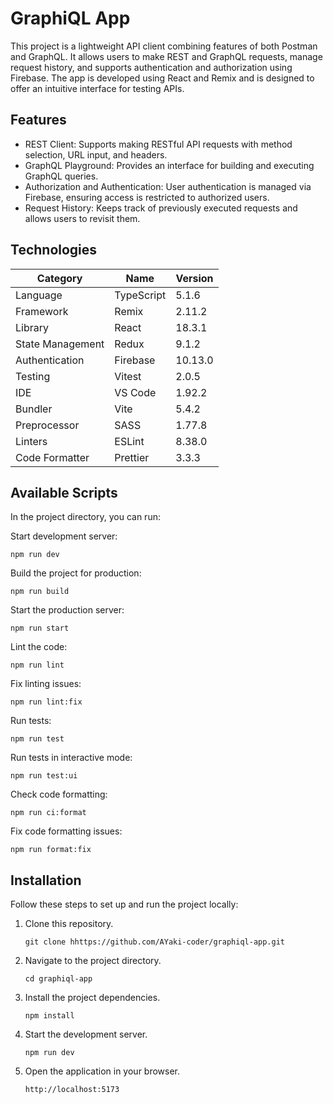 # GraphiQL App

This project is a lightweight API client combining features of both Postman and GraphQL. It allows users to make REST and GraphQL requests, manage request history, and supports authentication and authorization using Firebase. The app is developed using React and Remix and is designed to offer an intuitive interface for testing APIs.

## Features
- REST Client: Supports making RESTful API requests with method selection, URL input, and headers.
- GraphQL Playground: Provides an interface for building and executing GraphQL queries.
- Authorization and Authentication: User authentication is managed via Firebase, ensuring access is restricted to authorized users.
- Request History: Keeps track of previously executed requests and allows users to revisit them.

## Technologies

| **Category**   | **Name**   | **Version** |
| -------------- | ---------- | ----------- |
| Language       | TypeScript | 5.1.6       |
| Framework      | Remix      | 2.11.2      |
| Library        | React      | 18.3.1      |
| State Management | Redux    | 9.1.2       |
| Authentication | Firebase   | 10.13.0     |
| Testing        | Vitest     | 2.0.5       |
| IDE            | VS Code    | 1.92.2      |
| Bundler        | Vite       | 5.4.2       |
| Preprocessor   | SASS       | 1.77.8      |
| Linters        | ESLint     | 8.38.0      |
| Code Formatter | Prettier   | 3.3.3       |

## Available Scripts

In the project directory, you can run:

Start development server:

    npm run dev

Build the project for production:

    npm run build

Start the production server:

    npm run start

Lint the code:

    npm run lint

Fix linting issues:

    npm run lint:fix

Run tests:

    npm run test

Run tests in interactive mode:

    npm run test:ui

Check code formatting:

    npm run ci:format

Fix code formatting issues:

    npm run format:fix

## Installation

Follow these steps to set up and run the project locally:

1.  Clone this repository.

        git clone hhttps://github.com/AYaki-coder/graphiql-app.git

2.  Navigate to the project directory.

        cd graphiql-app

3.  Install the project dependencies.

        npm install

4.  Start the development server.

        npm run dev

5.  Open the application in your browser.

        http://localhost:5173
